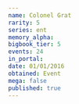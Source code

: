 ```yaml
---
name: Colonel Grat
rarity: 5
series: ent
memory_alpha:
bigbook_tier: 5
events: 24
in_portal:
date: 01/01/2016
obtained: Event
mega: false
published: true
---
```



